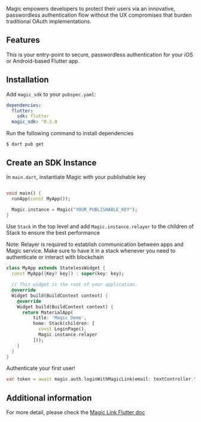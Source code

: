 Magic empowers developers to protect their users via an innovative, passwordless authentication flow without the UX compromises that burden traditional OAuth implementations.

## Features

This is your entry-point to secure, passwordless authentication for your iOS or Android-based Flutter app.

## Installation

Add `magic_sdk` to your `pubspec.yaml`:

```yaml
dependencies:
  flutter:
    sdk: flutter
  magic_sdk: ^0.3.0
```

Run the following command to install dependencies

```text
$ dart pub get
```

## Create an SDK Instance

In `main.dart`, instantiate Magic with your publishable key

```dart

void main() {
  runApp(const MyApp());

  Magic.instance = Magic("YOUR_PUBLISHABLE_KEY");
}
```

Use `Stack` in the top level and add `Magic.instance.relayer` to the children of Stack to ensure the best performance

Note: Relayer is required to establish communication between apps and Magic service. Make sure to have it in a stack whenever you need to authenticate or interact with blockchain

```dart
class MyApp extends StatelessWidget {
  const MyApp({Key? key}) : super(key: key);

  // This widget is the root of your application.
  @override
  Widget build(BuildContext context) {
    @override
    Widget build(BuildContext context) {
      return MaterialApp(
          title: 'Magic Demo',
          home: Stack(children: [
            const LoginPage(),
            Magic.instance.relayer
          ]));
    }
  }
}
```

Authenticate your first user!

```dart
var token = await magic.auth.loginWithMagicLink(email: textController.text);
```

## Additional information

For more detail, please check the [Magic Link Flutter doc](https://magic.link/docs/login-methods/email/integration/flutter)
